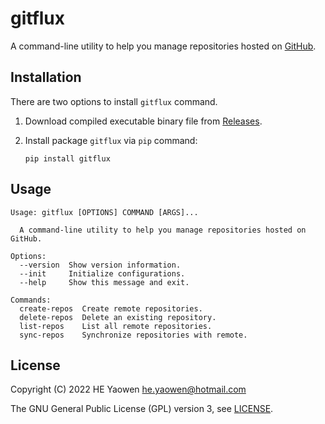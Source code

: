# gitflux

A command-line utility to help you manage repositories hosted on [GitHub][1].

## Installation

There are two options to install `gitflux` command.

1. Download compiled executable binary file from [Releases][2].

2. Install package `gitflux` via `pip` command:

    ```shell
    pip install gitflux
    ```

## Usage

```
Usage: gitflux [OPTIONS] COMMAND [ARGS]...

  A command-line utility to help you manage repositories hosted on GitHub.

Options:
  --version  Show version information.
  --init     Initialize configurations.
  --help     Show this message and exit.

Commands:
  create-repos  Create remote repositories.
  delete-repos  Delete an existing repository.
  list-repos    List all remote repositories.
  sync-repos    Synchronize repositories with remote.
```

## License

Copyright (C) 2022 HE Yaowen <he.yaowen@hotmail.com>

The GNU General Public License (GPL) version 3, see [LICENSE](./LICENSE).

[1]: https://github.com

[2]: https://github.com/he-yaowen/gitflux/releases
